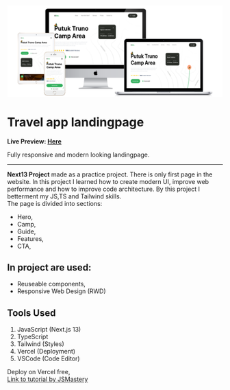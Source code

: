 ![](./readmeImg/all-devices-white.png)
# Travel app landingpage

**Live Preview: [Here](travel-landingpage-git-main-maciejs-projects-7a0c1dd9.vercel.app)**

Fully responsive and modern looking landingpage.


---

**Next13 Project** made as a practice project. There is only first page in the website. In this project I learned how to create modern UI, improve web performance and how to improve code architecture. By this project I betterment my JS,TS and Tailwind skills. <br> The page is divided into sections:
- Hero,
- Camp,
- Guide,
- Features,
- CTA,


## In project are used: 
- Reuseable components,
- Responsive Web Design (RWD)


## Tools Used
1. JavaScript (Next.js 13)
2. TypeScript
3. Tailwind (Styles)
4. Vercel (Deployment)
5. VSCode (Code Editor)



Deploy on Vercel free, <br>
[Link to tutorial by JSMastery](https://www.youtube.com/watch?v=cuzw4vL1z5E)
